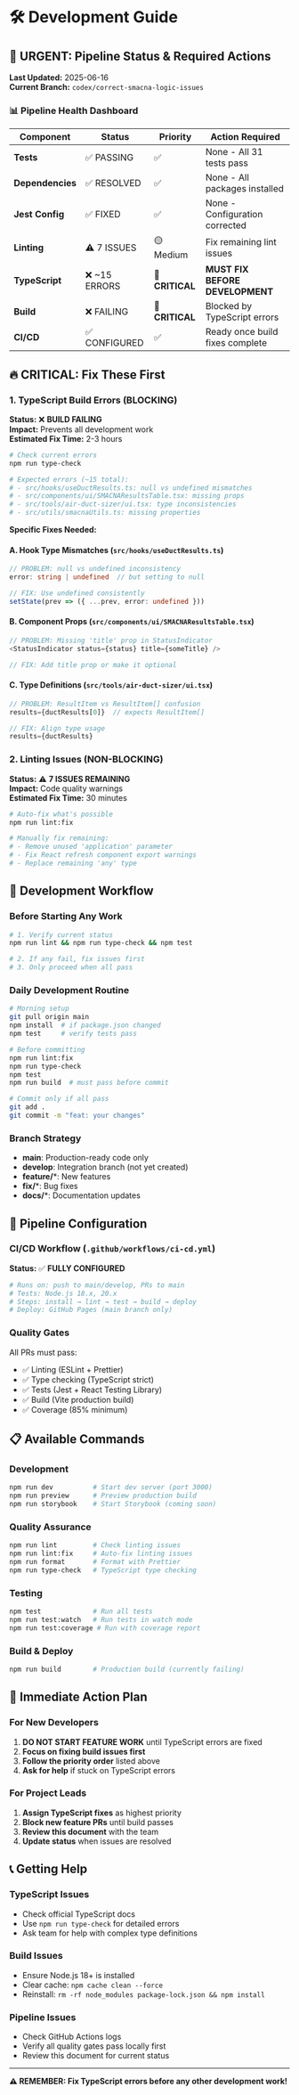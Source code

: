 # 🛠️ Development Guide

## 🚨 URGENT: Pipeline Status & Required Actions

**Last Updated:** 2025-06-16  
**Current Branch:** `codex/correct-smacna-logic-issues`

### 📊 Pipeline Health Dashboard

| Component | Status | Priority | Action Required |
|-----------|--------|----------|-----------------|
| **Tests** | ✅ PASSING | ✅ | None - All 31 tests pass |
| **Dependencies** | ✅ RESOLVED | ✅ | None - All packages installed |
| **Jest Config** | ✅ FIXED | ✅ | None - Configuration corrected |
| **Linting** | ⚠️ 7 ISSUES | 🟡 Medium | Fix remaining lint issues |
| **TypeScript** | ❌ ~15 ERRORS | 🔴 **CRITICAL** | **MUST FIX BEFORE DEVELOPMENT** |
| **Build** | ❌ FAILING | 🔴 **CRITICAL** | Blocked by TypeScript errors |
| **CI/CD** | ✅ CONFIGURED | ✅ | Ready once build fixes complete |

## 🔥 CRITICAL: Fix These First

### 1. TypeScript Build Errors (BLOCKING)

**Status:** ❌ **BUILD FAILING**  
**Impact:** Prevents all development work  
**Estimated Fix Time:** 2-3 hours

```bash
# Check current errors
npm run type-check

# Expected errors (~15 total):
# - src/hooks/useDuctResults.ts: null vs undefined mismatches
# - src/components/ui/SMACNAResultsTable.tsx: missing props
# - src/tools/air-duct-sizer/ui.tsx: type inconsistencies
# - src/utils/smacnaUtils.ts: missing properties
```

**Specific Fixes Needed:**

#### A. Hook Type Mismatches (`src/hooks/useDuctResults.ts`)
```typescript
// PROBLEM: null vs undefined inconsistency
error: string | undefined  // but setting to null

// FIX: Use undefined consistently
setState(prev => ({ ...prev, error: undefined }))
```

#### B. Component Props (`src/components/ui/SMACNAResultsTable.tsx`)
```typescript
// PROBLEM: Missing 'title' prop in StatusIndicator
<StatusIndicator status={status} title={someTitle} />

// FIX: Add title prop or make it optional
```

#### C. Type Definitions (`src/tools/air-duct-sizer/ui.tsx`)
```typescript
// PROBLEM: ResultItem vs ResultItem[] confusion
results={ductResults[0]}  // expects ResultItem[]

// FIX: Align type usage
results={ductResults}
```

### 2. Linting Issues (NON-BLOCKING)

**Status:** ⚠️ **7 ISSUES REMAINING**  
**Impact:** Code quality warnings  
**Estimated Fix Time:** 30 minutes

```bash
# Auto-fix what's possible
npm run lint:fix

# Manually fix remaining:
# - Remove unused 'application' parameter
# - Fix React refresh component export warnings
# - Replace remaining 'any' type
```

## 🚀 Development Workflow

### Before Starting Any Work

```bash
# 1. Verify current status
npm run lint && npm run type-check && npm test

# 2. If any fail, fix issues first
# 3. Only proceed when all pass
```

### Daily Development Routine

```bash
# Morning setup
git pull origin main
npm install  # if package.json changed
npm test     # verify tests pass

# Before committing
npm run lint:fix
npm run type-check
npm test
npm run build  # must pass before commit

# Commit only if all pass
git add .
git commit -m "feat: your changes"
```

### Branch Strategy

- **main**: Production-ready code only
- **develop**: Integration branch (not yet created)
- **feature/***: New features
- **fix/***: Bug fixes
- **docs/***: Documentation updates

## 🔧 Pipeline Configuration

### CI/CD Workflow (`.github/workflows/ci-cd.yml`)

**Status:** ✅ **FULLY CONFIGURED**

```yaml
# Runs on: push to main/develop, PRs to main
# Tests: Node.js 18.x, 20.x
# Steps: install → lint → test → build → deploy
# Deploy: GitHub Pages (main branch only)
```

### Quality Gates

All PRs must pass:
- ✅ Linting (ESLint + Prettier)
- ✅ Type checking (TypeScript strict)
- ✅ Tests (Jest + React Testing Library)
- ✅ Build (Vite production build)
- ✅ Coverage (85% minimum)

## 📋 Available Commands

### Development
```bash
npm run dev          # Start dev server (port 3000)
npm run preview      # Preview production build
npm run storybook    # Start Storybook (coming soon)
```

### Quality Assurance
```bash
npm run lint         # Check linting issues
npm run lint:fix     # Auto-fix linting issues
npm run format       # Format with Prettier
npm run type-check   # TypeScript type checking
```

### Testing
```bash
npm test             # Run all tests
npm run test:watch   # Run tests in watch mode
npm run test:coverage # Run with coverage report
```

### Build & Deploy
```bash
npm run build        # Production build (currently failing)
```

## 🎯 Immediate Action Plan

### For New Developers

1. **DO NOT START FEATURE WORK** until TypeScript errors are fixed
2. **Focus on fixing build issues first**
3. **Follow the priority order** listed above
4. **Ask for help** if stuck on TypeScript errors

### For Project Leads

1. **Assign TypeScript fixes** as highest priority
2. **Block new feature PRs** until build passes
3. **Review this document** with the team
4. **Update status** when issues are resolved

## 📞 Getting Help

### TypeScript Issues
- Check official TypeScript docs
- Use `npm run type-check` for detailed errors
- Ask team for help with complex type definitions

### Build Issues
- Ensure Node.js 18+ is installed
- Clear cache: `npm cache clean --force`
- Reinstall: `rm -rf node_modules package-lock.json && npm install`

### Pipeline Issues
- Check GitHub Actions logs
- Verify all quality gates pass locally first
- Review this document for current status

---

**⚠️ REMEMBER: Fix TypeScript errors before any other development work!**
